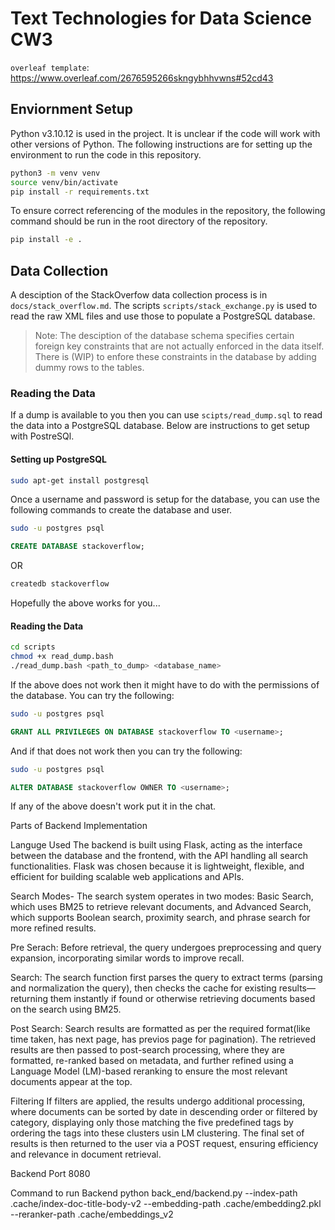 # Text Technologies for Data Science CW3

`overleaf template`: https://www.overleaf.com/2676595266skngybhhvwns#52cd43

## Enviornment Setup
Python v3.10.12 is used in the project. It is unclear if the code will work with other versions of Python.
The following instructions are for setting up the environment to run the code in this repository.
```bash
python3 -m venv venv
source venv/bin/activate
pip install -r requirements.txt
```

To ensure correct referencing of the modules in the repository, the following command should be run in the root directory of the repository.
```bash
pip install -e .
```

## Data Collection
A desciption of the StackOverfow data collection process is in `docs/stack_overflow.md`.
The scripts `scripts/stack_exchange.py` is used to read the raw XML files and use those to populate a PostgreSQL database.

> Note: The desciption of the database schema specifies certain foreign key constraints that are not actually enforced in the data itself. There is (WIP) to enfore these constraints in the database by adding dummy rows to the tables.

### Reading the Data
If a dump is available to you then you can use `scipts/read_dump.sql` to read the data into a PostgreSQL database.
Below are instructions to get setup with PostreSQl.

#### Setting up PostgreSQL
```bash
sudo apt-get install postgresql
```
Once a username and password is setup for the database, you can use the following commands to create the database and user.
```bash
sudo -u postgres psql
```
```sql
CREATE DATABASE stackoverflow;
```
OR
```bash
createdb stackoverflow
```

Hopefully the above works for you...

#### Reading the Data
```bash
cd scripts
chmod +x read_dump.bash
./read_dump.bash <path_to_dump> <database_name>
```
If the above does not work then it might have to do with the permissions of the database. You can try the following:
```bash
sudo -u postgres psql
```
```sql
GRANT ALL PRIVILEGES ON DATABASE stackoverflow TO <username>;
```
And if that does not work then you can try the following:
```bash
sudo -u postgres psql
```
```sql
ALTER DATABASE stackoverflow OWNER TO <username>;
```
If any of the above doesn't work put it in the chat.

Parts of Backend Implementation 

Languge Used
The backend is built using Flask, acting as the interface between the database and the frontend,
with the API handling all search functionalities. Flask was chosen because it is lightweight, flexible,
and efficient for building scalable web applications and APIs. 

Search Modes-
The search system operates in two modes:
Basic Search, which uses BM25 to retrieve relevant documents, and Advanced Search, which supports
Boolean search, proximity search, and phrase search for more refined results. 

Pre Serach:
Before retrieval, the query undergoes preprocessing and query expansion, incorporating similar words to improve recall. 

Search:
The search function first parses the query to extract terms (parsing and normalization the query), then checks the cache for existing results—returning them instantly if found or otherwise retrieving documents based on the search using BM25. 

Post Search:
Search results are formatted as per the required format(like time taken, has next page, has previos page for pagination). The retrieved results are then passed to post-search processing, where they are formatted, re-ranked based on metadata, and further refined using a Language Model (LM)-based reranking to ensure the most relevant documents appear at the top. 

Filtering
If filters are applied, the results undergo additional processing, where documents can be sorted by date in descending order or filtered by category, displaying only those matching the
five predefined tags by ordering the tags into these clusters usin LM clustering. The final set of results is then returned to the user via a POST request, ensuring efficiency and relevance in document retrieval.

Backend Port
8080

Command to run Backend 
python back_end/backend.py --index-path .cache/index-doc-title-body-v2 --embedding-path .cache/embedding2.pkl --reranker-path .cache/embeddings_v2